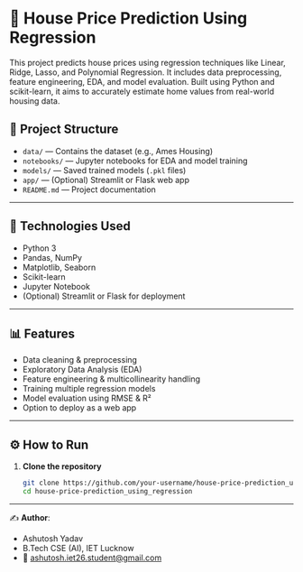# 🏡 House Price Prediction Using Regression
This project predicts house prices using regression techniques like Linear, Ridge, Lasso, and Polynomial Regression. It includes data preprocessing, feature engineering, EDA, and model evaluation. Built using Python and scikit-learn, it aims to accurately estimate home values from real-world housing data.


## 📂 Project Structure

- `data/` — Contains the dataset (e.g., Ames Housing)
- `notebooks/` — Jupyter notebooks for EDA and model training
- `models/` — Saved trained models (`.pkl` files)
- `app/` — (Optional) Streamlit or Flask web app
- `README.md` — Project documentation

---

## 🚀 Technologies Used

- Python 3
- Pandas, NumPy
- Matplotlib, Seaborn
- Scikit-learn
- Jupyter Notebook
- (Optional) Streamlit or Flask for deployment

---

## 📊 Features

- Data cleaning & preprocessing
- Exploratory Data Analysis (EDA)
- Feature engineering & multicollinearity handling
- Training multiple regression models
- Model evaluation using RMSE & R²
- Option to deploy as a web app

---

## ⚙️ How to Run

1. **Clone the repository**
   ```bash
   git clone https://github.com/your-username/house-price-prediction_using_regression.git
   cd house-price-prediction_using_regression
   
---
✍️ **Author**:  
- Ashutosh Yadav  
- B.Tech CSE (AI), IET Lucknow  
- 📧 ashutosh.iet26.student@gmail.com


